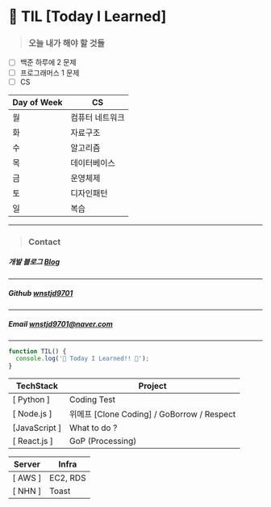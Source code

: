# 🚩 TIL [Today I Learned]

> ### **오늘 내가 해야 할 것들** <br>

- [ ] 백준 하루에 2 문제
- [ ] 프로그래머스 1 문제
- [ ] CS

| Day of Week | CS              |
| ----------- | --------------- |
| 월          | 컴퓨터 네트워크 |
| 화          | 자료구조        |
| 수          | 알고리즘        |
| 목          | 데이터베이스    |
| 금          | 운영체제        |
| 토          | 디자인패턴      |
| 일          | 복습            |

---

> ### **Contact** <br>

##### 개발 블로그 [Blog](https://dev-wnstjd.tistory.com) <br>

---

##### Github [wnstjd9701](https://github.com/wnstjd9701) <br>

---

##### Email wnstjd9701@naver.com <br>

---

```javascript
function TIL() {
  console.log('🚩 Today I Learned!! 🚩');
}
```

| TechStack     | Project                                    |
| ------------- | ------------------------------------------ |
| [ Python ]    | Coding Test                                |
| [ Node.js ]   | 위메프 [Clone Coding] / GoBorrow / Respect |
| [JavaScript ] | What to do ?                               |
| [ React.js ]  | GoP (Processing)                           |

| Server  | Infra    |
| ------- | -------- |
| [ AWS ] | EC2, RDS |
| [ NHN ] | Toast    |
